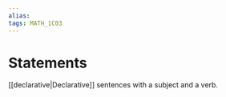 ```yaml
---
alias:
tags: MATH_1C03
---
```

# Statements
[[declarative|Declarative]] sentences with a subject and a verb. 